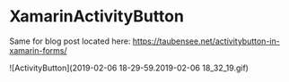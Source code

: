 # XamarinActivityButton

Same for blog post located here: https://taubensee.net/activitybutton-in-xamarin-forms/

![ActivityButton](2019-02-06 18-29-59.2019-02-06 18_32_19.gif)